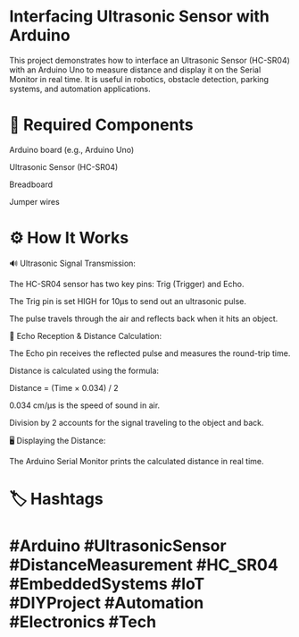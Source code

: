 # Interfacing Ultrasonic Sensor with Arduino

This project demonstrates how to interface an Ultrasonic Sensor (HC-SR04) with an Arduino Uno to measure distance and display it on the Serial Monitor in real time. It is useful in robotics, obstacle detection, parking systems, and automation applications.

# 🧰 Required Components

Arduino board (e.g., Arduino Uno)

Ultrasonic Sensor (HC-SR04)

Breadboard

Jumper wires

# ⚙️ How It Works

🔊 Ultrasonic Signal Transmission:

The HC-SR04 sensor has two key pins: Trig (Trigger) and Echo.

The Trig pin is set HIGH for 10µs to send out an ultrasonic pulse.

The pulse travels through the air and reflects back when it hits an object.

🎯 Echo Reception & Distance Calculation:

The Echo pin receives the reflected pulse and measures the round-trip time.

Distance is calculated using the formula:

Distance = (Time × 0.034) / 2


0.034 cm/µs is the speed of sound in air.

Division by 2 accounts for the signal traveling to the object and back.

🖥️ Displaying the Distance:

The Arduino Serial Monitor prints the calculated distance in real time.

# 🏷️ Hashtags

# #Arduino #UltrasonicSensor #DistanceMeasurement #HC_SR04 #EmbeddedSystems #IoT #DIYProject #Automation #Electronics #Tech

